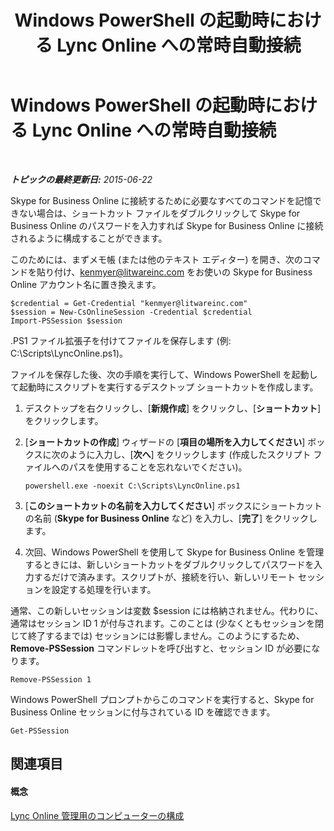 ﻿---
title: Windows PowerShell の起動時における Lync Online への常時自動接続
TOCTitle: Windows PowerShell の起動時における Lync Online への常時自動接続
ms:assetid: 68f76c36-5dd6-48ea-b19a-d65593199e4c
ms:mtpsurl: https://technet.microsoft.com/ja-jp/library/Dn362799(v=OCS.15)
ms:contentKeyID: 56270095
ms.date: 06/02/2017
mtps_version: v=OCS.15
ms.translationtype: HT
---

# Windows PowerShell の起動時における Lync Online への常時自動接続

 

_**トピックの最終更新日:** 2015-06-22_

Skype for Business Online に接続するために必要なすべてのコマンドを記憶できない場合は、ショートカット ファイルをダブルクリックして Skype for Business Online のパスワードを入力すれば Skype for Business Online に接続されるように構成することができます。

このためには、まずメモ帳 (または他のテキスト エディター) を開き、次のコマンドを貼り付け、kenmyer@litwareinc.com をお使いの Skype for Business Online アカウント名に置き換えます。

    $credential = Get-Credential "kenmyer@litwareinc.com"
    $session = New-CsOnlineSession -Credential $credential 
    Import-PSSession $session

.PS1 ファイル拡張子を付けてファイルを保存します (例: C:\\Scripts\\LyncOnline.ps1)。

ファイルを保存した後、次の手順を実行して、Windows PowerShell を起動して起動時にスクリプトを実行するデスクトップ ショートカットを作成します。

1.  デスクトップを右クリックし、\[**新規作成**\] をクリックし、\[**ショートカット**\] をクリックします。

2.  \[**ショートカットの作成**\] ウィザードの \[**項目の場所を入力してください**\] ボックスに次のように入力し、\[**次へ**\] をクリックします (作成したスクリプト ファイルへのパスを使用することを忘れないでください)。
    
        powershell.exe -noexit C:\Scripts\LyncOnline.ps1

3.  \[**このショートカットの名前を入力してください**\] ボックスにショートカットの名前 (**Skype for Business Online** など) を入力し、\[**完了**\] をクリックします。

4.  次回、Windows PowerShell を使用して Skype for Business Online を管理するときには、新しいショートカットをダブルクリックしてパスワードを入力するだけで済みます。スクリプトが、接続を行い、新しいリモート セッションを設定する処理を行います。

通常、この新しいセッションは変数 $session には格納されません。代わりに、通常はセッション ID 1 が付与されます。このことは (少なくともセッションを閉じて終了するまでは) セッションには影響しません。このようにするため、**Remove-PSSession** コマンドレットを呼び出すと、セッション ID が必要になります。

    Remove-PSSession 1

Windows PowerShell プロンプトからこのコマンドを実行すると、Skype for Business Online セッションに付与されている ID を確認できます。

    Get-PSSession

## 関連項目

#### 概念

[Lync Online 管理用のコンピューターの構成](configuring-your-computer-for-skype-for-business-online-management.md)

